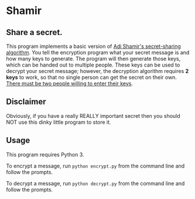 # Shamir

## Share a secret.

This program implements a basic version of [Adi Shamir's secret-sharing algorithm](http://users.cms.caltech.edu/~vidick/teaching/101_crypto/Shamir1979.pdf).
You tell the encryption program what your secret message is and how many keys to generate.
The program will then generate those keys, which can be handed out to multiple people.
These keys can be used to decrypt your secret message; however, the decryption algorithm requires **2 keys** to work,
so that no single person can get the secret on their own.
[There must be two people willing to enter their keys](https://www.youtube.com/watch?v=qXkHH6iWKO0).

## Disclaimer
Obviously, if you have a really REALLY important secret then you should NOT use this dinky little program to store it.

## Usage
This program requires Python 3.

To encrypt a message, run `python encrypt.py` from the command line and follow the prompts.

To decrypt a message, run `python decrypt.py` from the command line and follow the prompts.
